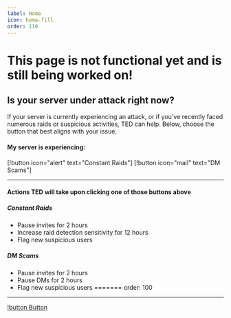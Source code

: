 ```yaml
---
label: Home
icon: home-fill
order: 110
---
```


# This page is not functional yet and is still being worked on!

## Is your server under attack right now?

If your server is currently experiencing an attack, or if you've recently faced numerous raids or suspicious activities, TED can help. Below, choose the button that best aligns with your issue.

#### My server is experiencing:

[!button icon="alert" text="Constant Raids"] [!button icon="mail" text="DM Scams"]

---

#### Actions TED will take upon clicking one of those buttons above

##### Constant Raids

-   Pause invites for 2 hours
-   Increase raid detection sensitivity for 12 hours
-   Flag new suspicious users

##### DM Scams

-   Pause invites for 2 hours
-   Pause DMs for 2 hours
-   Flag new suspicious users
=======
order: 100
---

[!button Button](button.md)
